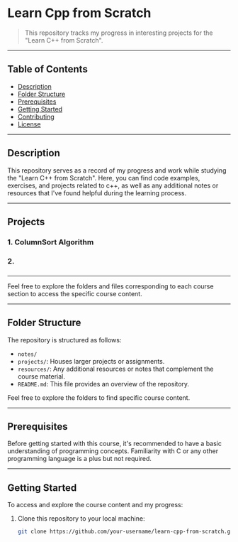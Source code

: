 # Learn Cpp from Scratch

> This repository tracks my progress in interesting projects for the "Learn C++ from Scratch".

---

## Table of Contents

- [Description](#description)
- [Folder Structure](#folder-structure)
- [Prerequisites](#prerequisites)
- [Getting Started](#getting-started)
- [Contributing](#contributing)
- [License](#license)

---

## Description

This repository serves as a record of my progress and work while studying the "Learn C++ from Scratch". Here, you can find code examples, exercises, and projects related to c++, as well as any additional notes or resources that I've found helpful during the learning process.

---

## Projects

### 1. ColumnSort Algorithm

### 2.

###

###

###

###

---

Feel free to explore the folders and files corresponding to each course section to access the specific course content.

---

## Folder Structure

The repository is structured as follows:
- `notes/`
- `projects/`: Houses larger projects or assignments.
- `resources/`: Any additional resources or notes that complement the course material.
- `README.md`: This file provides an overview of the repository.

Feel free to explore the folders to find specific course content.

---

## Prerequisites

Before getting started with this course, it's recommended to have a basic understanding of programming concepts. Familiarity with C or any other programming language is a plus but not required.

---

## Getting Started

To access and explore the course content and my progress:

1. Clone this repository to your local machine:
   ```bash
   git clone https://github.com/your-username/learn-cpp-from-scratch.git

